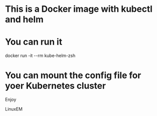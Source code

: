 # This is a Docker image with kubectl and helm

# You can run it

docker run -it --rm kube-helm-zsh 

# You can mount the config file for yoer Kubernetes cluster 

Enjoy

LinuxEM

